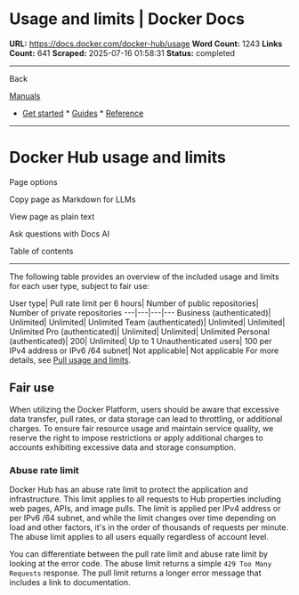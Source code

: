 # Usage and limits | Docker Docs

**URL:** https://docs.docker.com/docker-hub/usage
**Word Count:** 1243
**Links Count:** 641
**Scraped:** 2025-07-16 01:58:31
**Status:** completed

---

Back

[Manuals](https://docs.docker.com/manuals/)

  * [Get started](https://docs.docker.com/get-started/)   * [Guides](https://docs.docker.com/guides/)   * [Reference](https://docs.docker.com/reference/)

* * *

# Docker Hub usage and limits

Page options

Copy page as Markdown for LLMs

View page as plain text

Ask questions with Docs AI

Table of contents

* * *

The following table provides an overview of the included usage and limits for each user type, subject to fair use:

User type| Pull rate limit per 6 hours| Number of public repositories| Number of private repositories   ---|---|---|---   Business \(authenticated\)| Unlimited| Unlimited| Unlimited   Team \(authenticated\)| Unlimited| Unlimited| Unlimited   Pro \(authenticated\)| Unlimited| Unlimited| Unlimited   Personal \(authenticated\)| 200| Unlimited| Up to 1   Unauthenticated users| 100 per IPv4 address or IPv6 /64 subnet| Not applicable| Not applicable      For more details, see [Pull usage and limits](https://docs.docker.com/docker-hub/usage/pulls/).

## Fair use

When utilizing the Docker Platform, users should be aware that excessive data transfer, pull rates, or data storage can lead to throttling, or additional charges. To ensure fair resource usage and maintain service quality, we reserve the right to impose restrictions or apply additional charges to accounts exhibiting excessive data and storage consumption.

### Abuse rate limit

Docker Hub has an abuse rate limit to protect the application and infrastructure. This limit applies to all requests to Hub properties including web pages, APIs, and image pulls. The limit is applied per IPv4 address or per IPv6 /64 subnet, and while the limit changes over time depending on load and other factors, it's in the order of thousands of requests per minute. The abuse limit applies to all users equally regardless of account level.

You can differentiate between the pull rate limit and abuse rate limit by looking at the error code. The abuse limit returns a simple `429 Too Many Requests` response. The pull limit returns a longer error message that includes a link to documentation.